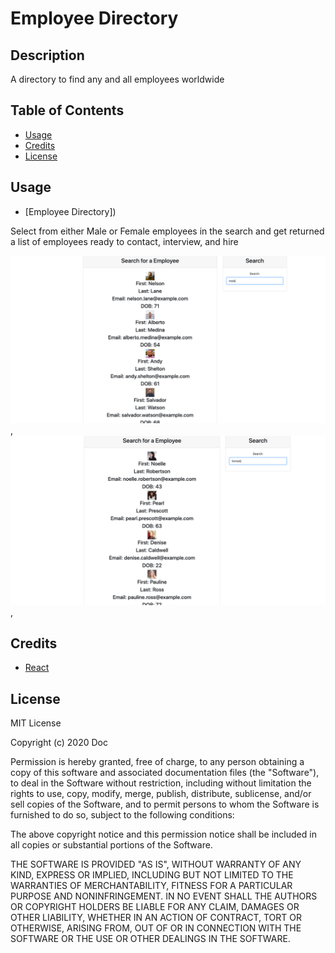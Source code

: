 # Employee Directory

## Description 

A directory to find any and all employees worldwide


## Table of Contents

* [Usage](#usage)
* [Credits](#credits)
* [License](#license)


## Usage 

* [Employee Directory])

Select from either Male or Female employees in the search and get returned a list of employees ready to contact, interview, and hire 

![Example Application](https://raw.githubusercontent.com/LouieLover/employee/main/employee/Screen%20Shot%202020-10-31%20at%208.22.00%20AM.png),
![Example Application](https://raw.githubusercontent.com/LouieLover/employee/main/employee/Screen%20Shot%202020-10-31%20at%208.22.11%20AM.png),


## Credits

* [React]()


## License

MIT License

Copyright (c) 2020 Doc 

Permission is hereby granted, free of charge, to any person obtaining a copy of this software and associated documentation files (the "Software"), to deal in the Software without restriction, including without limitation the rights to use, copy, modify, merge, publish, distribute, sublicense, and/or sell copies of the Software, and to permit persons to whom the Software is furnished to do so, subject to the following conditions:

The above copyright notice and this permission notice shall be included in all copies or substantial portions of the Software.

THE SOFTWARE IS PROVIDED "AS IS", WITHOUT WARRANTY OF ANY KIND, EXPRESS OR IMPLIED, INCLUDING BUT NOT LIMITED TO THE WARRANTIES OF MERCHANTABILITY, FITNESS FOR A PARTICULAR PURPOSE AND NONINFRINGEMENT. IN NO EVENT SHALL THE AUTHORS OR COPYRIGHT HOLDERS BE LIABLE FOR ANY CLAIM, DAMAGES OR OTHER LIABILITY, WHETHER IN AN ACTION OF CONTRACT, TORT OR OTHERWISE, ARISING FROM, OUT OF OR IN CONNECTION WITH THE SOFTWARE OR THE USE OR OTHER DEALINGS IN THE SOFTWARE.
